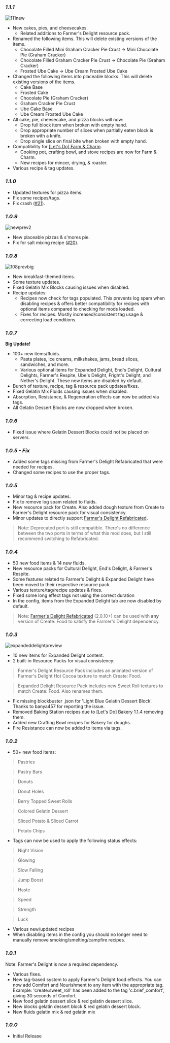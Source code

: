 ### ***1.1.1***

![111new](https://github.com/user-attachments/assets/02396822-70ce-4a71-a0e9-2943f1cf0baa)

* New cakes, pies, and cheesecakes.
  * Related additions to Farmer's Delight resource pack.
* Renamed the following items. This will delete existing versions of the items.
  * Chocolate Filled Mini Graham Cracker Pie Crust -> Mini Chocolate Pie (Graham Cracker)
  * Chocolate Filled Graham Cracker Pie Crust -> Chocolate Pie (Graham Cracker)
  * Frosted Ube Cake -> Ube Cream Frosted Ube Cake
* Changed the following items into placeable blocks. This will delete existing versions of the items.
  * Cake Base
  * Frosted Cake
  * Chocolate Pie (Graham Cracker)
  * Graham Cracker Pie Crust
  * Ube Cake Base
  * Ube Cream Frosted Ube Cake
* All cake, pie, cheesecake, and pizza blocks will now:
  * Drop full block item when broken with empty hand.
  * Drop appropriate number of slices when partially eaten block is broken with a knife.
  * Drop single slice on final bite when broken with empty hand.
* Compatibility for [[Let's Do] Farm & Charm](https://www.curseforge.com/minecraft/mc-mods/lets-do-farm-charm). 
  * Cooking pot, crafting bowl, and stove recipes are now for Farm & Charm.
  * New recipes for mincer, drying, & roaster.
* Various recipe & tag updates. 
  
### ***1.1.0***

* Updated textures for pizza items.
* Fix some recipes/tags.
* Fix crash ([#21](https://github.com/AverageAnime/create-food/issues/21)).

### ***1.0.9***

![newprev2](https://github.com/AverageAnime/create-food/assets/150550990/dbfe8944-55af-4e65-847d-20cbdd7bb978)

* New placeable pizzas & s'mores pie.
* Fix for salt mixing recipe ([#20](https://github.com/AverageAnime/create-food/issues/20)). 

### ***1.0.8***

![108prevbig](https://github.com/AverageAnime/create-food/assets/150550990/7837c32e-2cc5-4867-9535-bf3fe28cb4a2)

* New breakfast-themed items.
* Some texture updates.
* Fixed Gelatin Mix Blocks causing issues when disabled.
* Recipe updates: 
  * Recipes now check for tags populated. This prevents log spam when disabling recipes & offers better compatibility for recipes with optional items compared to checking for mods loaded.  
  * Fixes for recipes. Mostly increased/consistent tag usage & correcting load conditions. 
  
### ***1.0.7***

**Big Update!**
* 100+ new items/fluids. 
  * Pasta plates, ice creams, milkshakes, jams, bread slices, sandwiches, and more.
  * Various optional items for Expanded Delight, End's Delight, Cultural Delights, Farmer's Respite, Ube's Delight, Fright's Delight, and Nether's Delight. These new items are disabled by default.
* Bunch of texture, recipe, tag & resource pack updates/fixes.
* Fixed Gelatin Mix Fluids causing issues when disabled.
* Absorption, Resistance, & Regeneration effects can now be added via tags.
* All Gelatin Dessert Blocks are now dropped when broken.

### ***1.0.6***

* Fixed issue where Gelatin Dessert Blocks could not be placed on servers.

### ***1.0.5 - Fix***

* Added some tags missing from Farmer's Delight Refabricated that were needed for recipes.
* Changed some recipes to use the proper tags.

### ***1.0.5***

* Minor tag & recipe updates.
* Fix to remove log spam related to fluids.
* New resource pack for Create. Also added dough texture from Create to Farmer's Delight resource pack for visual consistency.
* Minor updates to directly support [Farmer's Delight Refabricated](https://www.curseforge.com/minecraft/mc-mods/farmers-delight-refabricated
  ).
> Note: Deprecated port is still compatible. There's no difference between the two ports in terms of what this mod does, but I still recommend switching to Refabricated.

### ***1.0.4***

* 50 new food items & 14 new fluids.
* New resource packs for Cultural Delight, End's Delight, & Farmer's Respite.
* Some features related to Farmer's Delight & Expanded Delight have been moved to their respective resource pack. 
* Various texture/tag/recipe updates & fixes.
* Fixed some long effect tags not using the correct duration 
* In the config, items from the Expanded Delight tab are now disabled by default.
>Note: [Farmer's Delight Refabricated](https://www.curseforge.com/minecraft/mc-mods/farmers-delight-refabricated
) (2.0.10+) can be used with **any**  version of Create: Food to satisfy the Farmer's Delight dependency.

### ***1.0.3***

![expandeddelightpreview](https://github.com/AverageAnime/create-food/assets/150550990/edd77810-f6fc-4434-b7f0-063e9b233828)
* 10 new items for Expanded Delight content.
* 2 built-in Resource Packs for visual consistency:
> Farmer's Delight Resource Pack includes an animated version of Farmer's Delight Hot Cocoa texture to match Create: Food.

> Expanded Delight Resource Pack includes new Sweet Roll textures to match Create: Food. Also renames them.
* Fix missing blockbuster .json for 'Light Blue Gelatin Dessert Block'. Thanks to banya457 for reporting the issue.
* Removed Baking Station recipes due to [Let's Do] Bakery 1.1.4 removing them.
* Added new Crafting Bowl recipes for Bakery for doughs.
* Fire Resistance can now be added to items via tags.

### ***1.0.2***

* 50+ new food items:
> Pastries

> Pastry Bars

> Donuts

> Donut Holes

> Berry Topped Sweet Rolls

> Colored Gelatin Dessert

> Sliced Potato & Sliced Carrot

> Potato Chips

* Tags can now be used to apply the following status effects:
> Night Vision

> Glowing

> Slow Falling

> Jump Boost

> Haste

> Speed

> Strength

> Luck

* Various new/updated recipes
* When disabling items in the config you should no longer need to manually remove smoking/smelting/campfire recipes.


### ***1.0.1***

Note: Farmer's Delight is now a required dependency.

* Various fixes.
* New tag-based system to apply Farmer's Delight food effects. You can now add Comfort and Nourishment to any item with the appropriate tag. Example: 'create:sweet_roll' has been added to the tag 'c:brief_comfort', giving 30 seconds of Comfort.
* New food gelatin dessert slice & red gelatin dessert slice.
* New blocks gelatin dessert block & red gelatin dessert block.
* New fluids gelatin mix & red gelatin mix

### ***1.0.0***

* Initial Release